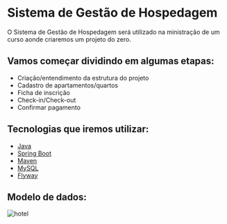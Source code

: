 # Sistema de Gestão de Hospedagem

O Sistema de Gestão de Hospedagem será utilizado na ministração de um curso aonde criaremos um projeto do zero.

## Vamos começar dividindo em algumas etapas:

* Criação/entendimento da estrutura do projeto
* Cadastro de apartamentos/quartos
* Ficha de inscrição
* Check-in/Check-out
* Confirmar pagamento

## Tecnologias que iremos utilizar:

* [Java](https://www.java.com/pt-BR/)
* [Spring Boot](https://spring.io/projects/spring-boot)
* [Maven](https://maven.apache.org/)
* [MySQL](https://www.mysql.com/)
* [Flyway](https://flywaydb.org/)

## Modelo de dados:

![hotel](https://user-images.githubusercontent.com/2626931/136447928-3496d709-ee8e-4ab0-8b72-4d9d13d101b6.png)
